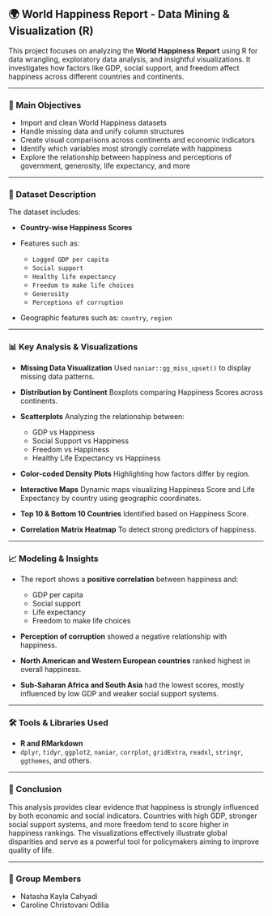 ## 🌍 World Happiness Report - Data Mining & Visualization (R)

This project focuses on analyzing the **World Happiness Report** using R for data wrangling, exploratory data analysis, and insightful visualizations. It investigates how factors like GDP, social support, and freedom affect happiness across different countries and continents.

---

### 🎯 Main Objectives

* Import and clean World Happiness datasets
* Handle missing data and unify column structures
* Create visual comparisons across continents and economic indicators
* Identify which variables most strongly correlate with happiness
* Explore the relationship between happiness and perceptions of government, generosity, life expectancy, and more

---

### 🧾 Dataset Description

The dataset includes:

* **Country-wise Happiness Scores**
* Features such as:

  * `Logged GDP per capita`
  * `Social support`
  * `Healthy life expectancy`
  * `Freedom to make life choices`
  * `Generosity`
  * `Perceptions of corruption`
* Geographic features such as: `country`, `region`

---

### 📊 Key Analysis & Visualizations

* **Missing Data Visualization**
  Used `naniar::gg_miss_upset()` to display missing data patterns.

* **Distribution by Continent**
  Boxplots comparing Happiness Scores across continents.

* **Scatterplots**
  Analyzing the relationship between:

  * GDP vs Happiness
  * Social Support vs Happiness
  * Freedom vs Happiness
  * Healthy Life Expectancy vs Happiness

* **Color-coded Density Plots**
  Highlighting how factors differ by region.

* **Interactive Maps**
  Dynamic maps visualizing Happiness Score and Life Expectancy by country using geographic coordinates.

* **Top 10 & Bottom 10 Countries**
  Identified based on Happiness Score.

* **Correlation Matrix Heatmap**
  To detect strong predictors of happiness.

---

### 📈 Modeling & Insights

* The report shows a **positive correlation** between happiness and:

  * GDP per capita
  * Social support
  * Life expectancy
  * Freedom to make life choices

* **Perception of corruption** showed a negative relationship with happiness.

* **North American and Western European countries** ranked highest in overall happiness.

* **Sub-Saharan Africa and South Asia** had the lowest scores, mostly influenced by low GDP and weaker social support systems.

---

### 🛠️ Tools & Libraries Used

* **R and RMarkdown**
* `dplyr`, `tidyr`, `ggplot2`, `naniar`, `corrplot`, `gridExtra`, `readxl`, `stringr`, `ggthemes`, and others.

---

### 📌 Conclusion

This analysis provides clear evidence that happiness is strongly influenced by both economic and social indicators. Countries with high GDP, stronger social support systems, and more freedom tend to score higher in happiness rankings. The visualizations effectively illustrate global disparities and serve as a powerful tool for policymakers aiming to improve quality of life.

---

### 👥 Group Members
* Natasha Kayla Cahyadi
* Caroline Christovani Odilia
